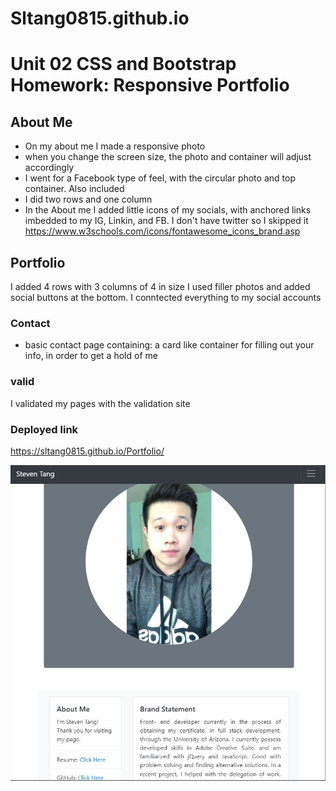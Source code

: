 # Sltang0815.github.io
# Unit 02 CSS and Bootstrap Homework: Responsive Portfolio



## About Me
* On my about me I made a responsive photo
* when you change the screen size, the photo and container will adjust accordingly
* I went for a Facebook type of feel, with the circular photo and top container. Also included 
* I did two rows and one column
* In the About me I added little icons of my socials, with anchored links imbedded to my IG, Linkin, and FB. I don't have twitter so I skipped it
https://www.w3schools.com/icons/fontawesome_icons_brand.asp

## Portfolio
I added 4 rows with 3 columns of 4 in size
I used filler photos
and added social buttons at the bottom. I conntected everything to my social accounts

### Contact
* basic contact page
   containing:
   a card like container for filling out your info, in order to get a hold of me



### valid
I validated my pages with the validation site

### Deployed link
https://sltang0815.github.io/Portfolio/


![Getting Started](/images/portfolioSS.JPG)